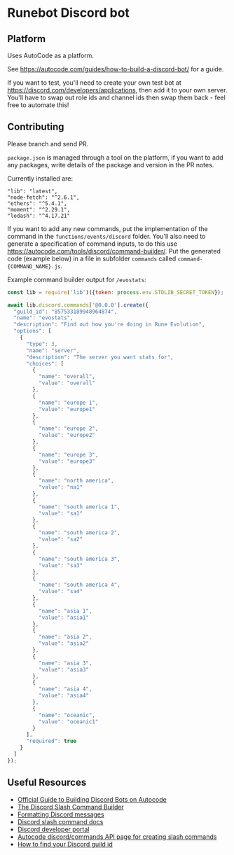 # Runebot Discord bot

## Platform

Uses AutoCode as a platform.

See https://autocode.com/guides/how-to-build-a-discord-bot/ for a guide.

If you want to test, you'll need to create your own test bot at https://discord.com/developers/applications, then add it to your own server. You'll have to swap out role ids and channel ids then swap them back - feel free to automate this!

## Contributing

Please branch and send PR.

`package.json` is managed through a tool on the platform, if you want to add any packages, write details of the package and version in the PR notes.

Currently installed are:

```
"lib": "latest",
"node-fetch": "^2.6.1",
"ethers": "^5.4.1",
"moment": "^2.29.1",
"lodash": "^4.17.21"
```

If you want to add any new commands, put the implementation of the command in the `functions/events/discord` folder. You'll also need to generate a specification of command inputs, to do this use https://autocode.com/tools/discord/command-builder/. Put the generated code (example below) in a file in subfolder `commands` called `command-{COMMAND_NAME}.js`.

Example command builder output for `/evostats`:

```js
const lib = require('lib')({token: process.env.STDLIB_SECRET_TOKEN});

await lib.discord.commands['@0.0.0'].create({
  "guild_id": "857533189948964874",
  "name": "evostats",
  "description": "Find out how you're doing in Rune Evolution",
  "options": [
    {
      "type": 3,
      "name": "server",
      "description": "The server you want stats for",
      "choices": [
        {
          "name": "overall",
          "value": "overall"
        },
        {
          "name": "europe 1",
          "value": "europe1"
        },
        {
          "name": "europe 2",
          "value": "europe2"
        },
        {
          "name": "europe 3",
          "value": "europe3"
        },
        {
          "name": "north america",
          "value": "na1"
        },
        {
          "name": "south america 1",
          "value": "sa1"
        },
        {
          "name": "south america 2",
          "value": "sa2"
        },
        {
          "name": "south america 3",
          "value": "sa3"
        },
        {
          "name": "south america 4",
          "value": "sa4"
        },
        {
          "name": "asia 1",
          "value": "asia1"
        },
        {
          "name": "asia 2",
          "value": "asia2"
        },
        {
          "name": "asia 3",
          "value": "asia3"
        },
        {
          "name": "asia 4",
          "value": "asia4"
        },
        {
          "name": "oceanic",
          "value": "oceanic1"
        }
      ],
      "required": true
    }
  ]
});
```

## Useful Resources

- [Official Guide to Building Discord Bots on Autocode](https://autocode.com/guides/how-to-build-a-discord-bot/)
- [The Discord Slash Command Builder](https://autocode.com/discord-command-builder/)
- [Formatting Discord messages](https://discord.com/developers/docs/reference#message-formatting)
- [Discord slash command docs](https://discord.com/developers/docs/interactions/slash-commands)
- [Discord developer portal](https://discord.com/developers/applications)
- [Autocode discord/commands API page for creating slash commands](https://autocode.com/lib/discord/commands/)
- [How to find your Discord guild id](https://support.discord.com/hc/en-us/articles/206346498-Where-can-I-find-my-User-Server-Message-ID-)
